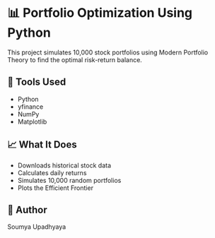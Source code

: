 # 📊 Portfolio Optimization Using Python

This project simulates 10,000 stock portfolios using Modern Portfolio Theory to find the optimal risk-return balance.

## 🧰 Tools Used
- Python
- yfinance
- NumPy
- Matplotlib

## 📈 What It Does
- Downloads historical stock data
- Calculates daily returns
- Simulates 10,000 random portfolios
- Plots the Efficient Frontier

## 📌 Author
Soumya Upadhyaya
